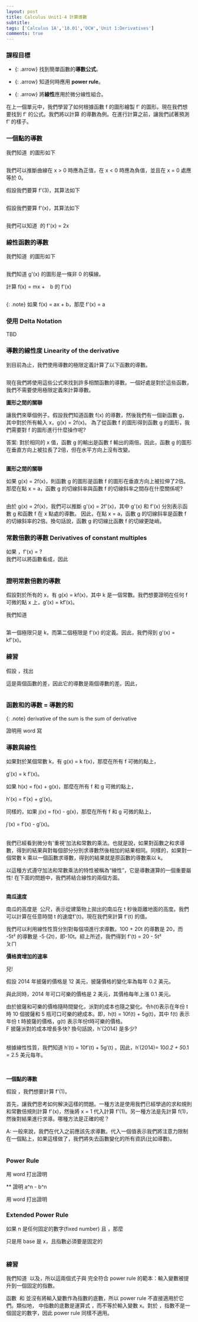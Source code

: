 ```yaml
---
layout: post
title: Calculus Unit1-4 計算導數
subtitle: 
tags: ['Calculus 1A','18.01','OCW','Unit 1:Derivatives']
comments: true
---
```


### 課程目標

- {: .arrow} 找到簡單函數的**導數公式**。

- {: .arrow} 知道何時應用 **power rule**。

- {: .arrow} 將**線性**應用於微分線性組合。

在上一個單元中，我們學習了如何根據函數 f 的圖形繪製 f' 的圖形。現在我們想要找到 f' 的公式。我們將以計算 <img src="{{ 'assets/img/unit1/3/3-1.png' | relative_url }}" alt="" />的導數為例。在進行計算之前，讓我們試著預測 f' 的樣子。
<br/>

### 一個點的導數

我們知道 <img src="{{ 'assets/img/unit1/3/3-1.png' | relative_url }}" alt="" /> 的圖形如下<br class="new">

<img src="{{ 'assets/img/unit1/3/3-2.png' | relative_url }}" alt="" /><br class="new">

我們可以推斷曲線在 x > 0 時應為正值，在 x < 0 時應為負值，並且在 x = 0 處應等於 0。<br class="new">

假設我們要算 f'(3)，其算法如下<br class="new">

<img src="{{ 'assets/img/unit1/3/3-3.png' | relative_url }}" alt="" /><br class="new">

假設我們要算 f'(x)，其算法如下<br class="new">

<img src="{{ 'assets/img/unit1/3/3-4.png' | relative_url }}" alt="" /><br class="new">

我們可以知道 <img src="{{ 'assets/img/unit1/3/3-1.png' | relative_url }}" alt="" /> 的 f'(x) = 2x
<br/>

### 線性函數的導數

我們知道 <img src="{{ 'assets/img/unit1/3/4-1.png' | relative_url }}" alt="" /> 的圖形如下<br class="new">

<img src="{{ 'assets/img/unit1/3/4-2.png' | relative_url }}" alt="" /><br class="new">

我們知道 g'(x) 的圖形是一條非 0 的橫線。<br class="new">

計算 f(x) = mx +　b 的 f'(x)<br class="new">

<img src="{{ 'assets/img/unit1/3/4-3.png' | relative_url }}" alt="" /><br class="new">
<img src="{{ 'assets/img/unit1/3/4-4.png' | relative_url }}" alt="" /><br class="new">
<img src="{{ 'assets/img/unit1/3/4-5.png' | relative_url }}" alt="" /><br class="new">
<img src="{{ 'assets/img/unit1/3/4-6.png' | relative_url }}" alt="" /><br class="new">
<img src="{{ 'assets/img/unit1/3/4-7.png' | relative_url }}" alt="" /><br class="new">
<img src="{{ 'assets/img/unit1/3/4-8.png' | relative_url }}" alt="" /><br class="new">

{: .note}
如果 f(x) = ax + b，那麼 f'(x) = a 

### 使用 Delta Notation 

TBD

### 導數的線性度 Linearity of the derivative

到目前為止，我們使用導數的極限定義計算了以下函數的導數。<br class="new">

<img src="{{ 'assets/img/unit1/3/6-1.png' | relative_url }}" alt="" /><br class="new">

現在我們將使用這些公式來找到許多相關函數的導數。一個好處是對於這些函數，我們不需要使用極限定義來計算導數。<br class="new">

**圖形之間的關聯**

讓我們來舉個例子。假設我們知道函數 f(x) 的導數，然後我們有一個新函數 g，其中對於所有輸入 x，g(x) = 2f(x)。
為了從函數 f 的圖形得到函數 g 的圖形，我們需要對 f 的圖形進行什麼操作呢?<br class="new">

答案: 對於相同的 x 值，函數 g 的輸出是函數 f 輸出的兩倍。因此，函數 g 的圖形在垂直方向上被拉長了2倍，但在水平方向上沒有改變。<br class="new">
<br/>

**圖形之間的關聯**

如果 g(x) = 2f(x)，則函數 g 的圖形是函數 f 的圖形在垂直方向上被拉伸了2倍。那麼在點 x = a，函數 g 的切線斜率與函數 f 的切線斜率之間存在什麼關係呢?<br class="new">

<img src="{{ 'assets/img/unit1/3/7-1.png' | relative_url }}" alt="" /><br class="new">

由於 g(x) = 2f(x)，我們可以推斷 g'(x) = 2f'(x)，其中 g'(x) 和 f'(x) 分別表示函數 g 和函數 f 在 x 點處的導數。
因此，在點 x = a，函數 g 的切線斜率是函數 f 的切線斜率的2倍。換句話說，函數 g 的切線比函數 f 的切線更陡峭。
<br/>

### 常數倍數的導數 Derivatives of constant multiples

如果 <img src="{{ 'assets/img/unit1/3/7-2.png' | relative_url }}" alt="" />，f'(x) = ?<br class="new">
<solution>
我們可以將函數看成<img src="{{ 'assets/img/unit1/3/7-3.png' | relative_url }}" alt="" />，因此<br class="new">

<img src="{{ 'assets/img/unit1/3/7-4.png' | relative_url }}" alt="" />
<br/>

### 證明常數倍數的導數

假設對於所有的 x，有 g(x) = kf(x)，其中 k 是一個常數。我們想要證明在任何 f 可微的點 x 上，g′(x) = kf′(x)。<br class="new">

我們知道<br class="new">

<img src="{{ 'assets/img/unit1/3/8-1.png' | relative_url }}" alt="" />

第一個極限只是 k，而第二個極限是 f'(x) 的定義。因此，我們得到 g'(x) = kf'(x)。
<br/>

### 練習

假設 <img src="{{ 'assets/img/unit1/3/9-1.png' | relative_url }}" alt="" />，找出 <img src="{{ 'assets/img/unit1/3/9-2.png' | relative_url }}" alt="" /><br class="new">

這是兩個函數的差，因此它的導數是兩個導數的差。因此，<br class="new">

<img src="{{ 'assets/img/unit1/3/9-1.png' | relative_url }}" alt="" /><br class="new">

### 函數和的導數 = 導數的和

{: .note}
derivative of the sum is the sum of derivative

證明用 word 寫

### 導數與線性

如果對於某個常數 k，有 g(x) = k f(x)，那麼在所有 f 可微的點上，<br class="new">

g′(x) = k f′(x)。<br class="new">

如果 h(x) = f(x) + g(x)，那麼在所有 f 和 g 可微的點上，<br class="new">

h′(x) = f′(x) + g′(x)。<br class="new">

同樣的，如果 j(x) = f(x) - g(x)，那麼在所有 f 和 g 可微的點上，<br class="new">

j′(x) = f′(x) - g′(x)。<br class="new">
<br/>

我們已經看到微分有'重視'加法和常數的乘法。也就是說，如果對函數之和求導數，得到的結果與對每個部分分別求導數然後相加的結果相同。同樣的，如果對一個常數 k 乘以一個函數求導數，得到的結果就是原函數的導數乘以 k。<br class="new">

以這種方式遵守加法和常數乘法的特性被稱為“線性”，它是導數運算的一個重要屬性! 在下面的問題中，我們將結合線性的兩個方面。<br class="new">
<br/>

**南瓜速度**

南瓜的高度是 <img src="{{ 'assets/img/unit1/0/9-3.png' | relative_url }}" alt="" /> 公尺，表示從建築物上拋出的南瓜在 t 秒後距離地面的高度。我們可以計算在任意時間 t 的速度f'(t)。現在我們來計算 f'(t) 的值。<br class="new">

我們可以利用線性性質分別對每個項進行求導數。100 + 20t 的導數是 20，而 -5t² 的導數是 -5⋅(2t)，即-10t。綜上所述，我們得到 f'(t) = 20 - 5t²<br class="new">
ㄆㄇ
<br/>

**價格資增加的速率**

兒!<br class="new">

假設 2014 年披薩的價格是 12 美元，披薩價格的變化率為每年 0.2 美元。<br class="new">

與此同時，2014 年可口可樂的價格是 2 美元，其價格每年上漲 0.1 美元。<br class="new">

由於披薩和可樂的價格隨時間變化，派對的成本也隨之變化。令h(t)表示在年份 t 時 10 個披薩和 5 瓶可口可樂的總成本。即，h(t) = 10f(t) + 5g(t)，其中 f(t) 表示年份 t 時披薩的價格，g(t) 表示年份t時可樂的價格。<br class="new">
F
披薩派對的成本增長多快? 換句話說，h'(2014) 是多少?<br class="new">
<br/>

根據線性性質，我們知道 h′(t) = 10f′(t) + 5g′(t) 。因此，h′(2014)= 10*0.2 + 5*0.1 = 2.5 美元每年。

<br/>

**一個點的導數**

假設 <img src="{{ 'assets/img/unit1/3/12-1.png' | relative_url }}" alt="" />，我們想要計算 f'(1)。<br class="new">

首先，讓我們思考如何解決這樣的問題。一種方法是使用我們已經學過的求和規則和常數倍規則計算 f'(x)，然後將 x = 1 代入計算 f'(1)。另一種方法是先計算 f(1)，然後對結果進行求導。哪種方法是正確的呢？<br class="new">

A: 一般來說，我們在代入之前應該先求導數。代入一個值表示我們將注意力限制在一個點上，如果這樣做了，我們將失去函數變化的所有資訊(比如導數)。<br class="new">
<br/>

### Power Rule

用 word 打出證明

** 證明 a^n - b^n

用 word 打出證明

### Extended Power Rule

如果 n 是任何固定的數字(fixed number) 且 <img src="{{ 'assets/img/unit1/3/15-1.png' | relative_url }}" alt="" />，那麼 <img src="{{ 'assets/img/unit1/3/15-2.png' | relative_url }}" alt="" /><br class="new">

只是用 base 是 x，且指數必須要是固定的<br class="new">
<br/>

### 練習

我們知道 <img src="{{ 'assets/img/unit1/3/16-1.png' | relative_url }}" alt="" /> 以及<img src="{{ 'assets/img/unit1/3/16-2.png' | relative_url }}" alt="" />，所以這兩個式子與 <img src="{{ 'assets/img/unit1/3/16-3.png' | relative_url }}" alt="" />完全符合 power rule 的範本：輸入變數被提升到一個固定的指數。

函數 <img src="{{ 'assets/img/unit1/3/16-4.png' | relative_url }}" alt="" /> 和 <img src="{{ 'assets/img/unit1/3/16-5.png' | relative_url }}" alt="" />並沒有將輸入變數作為指數的底數，所以 power rule 不直接適用於它們。類似地，<img src="{{ 'assets/img/unit1/3/16-6.png' | relative_url }}" alt="" /> 中指數的底數是運算式 <img src="{{ 'assets/img/unit1/3/16-7.png' | relative_url }}" alt="" />，而不等於輸入變數 x。對於 <img src="{{ 'assets/img/unit1/3/16-7.png' | relative_url }}" alt="" />，指數不是一個固定的數字，因此 power rule 同樣不適用。
